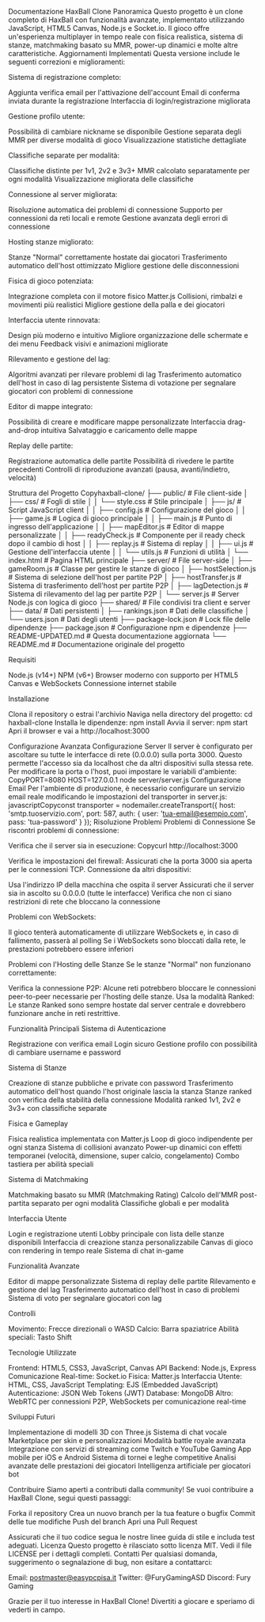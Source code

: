 Documentazione HaxBall Clone
Panoramica
Questo progetto è un clone completo di HaxBall con funzionalità avanzate, implementato utilizzando JavaScript, HTML5 Canvas, Node.js e Socket.io. Il gioco offre un'esperienza multiplayer in tempo reale con fisica realistica, sistema di stanze, matchmaking basato su MMR, power-up dinamici e molte altre caratteristiche.
Aggiornamenti Implementati
Questa versione include le seguenti correzioni e miglioramenti:

Sistema di registrazione completo:

Aggiunta verifica email per l'attivazione dell'account
Email di conferma inviata durante la registrazione
Interfaccia di login/registrazione migliorata


Gestione profilo utente:

Possibilità di cambiare nickname se disponibile
Gestione separata degli MMR per diverse modalità di gioco
Visualizzazione statistiche dettagliate


Classifiche separate per modalità:

Classifiche distinte per 1v1, 2v2 e 3v3+
MMR calcolato separatamente per ogni modalità
Visualizzazione migliorata delle classifiche


Connessione al server migliorata:

Risoluzione automatica dei problemi di connessione
Supporto per connessioni da reti locali e remote
Gestione avanzata degli errori di connessione


Hosting stanze migliorato:

Stanze "Normal" correttamente hostate dai giocatori
Trasferimento automatico dell'host ottimizzato
Migliore gestione delle disconnessioni


Fisica di gioco potenziata:

Integrazione completa con il motore fisico Matter.js
Collisioni, rimbalzi e movimenti più realistici
Migliore gestione della palla e dei giocatori


Interfaccia utente rinnovata:

Design più moderno e intuitivo
Migliore organizzazione delle schermate e dei menu
Feedback visivi e animazioni migliorate


Rilevamento e gestione del lag:

Algoritmi avanzati per rilevare problemi di lag
Trasferimento automatico dell'host in caso di lag persistente
Sistema di votazione per segnalare giocatori con problemi di connessione


Editor di mappe integrato:

Possibilità di creare e modificare mappe personalizzate
Interfaccia drag-and-drop intuitiva
Salvataggio e caricamento delle mappe


Replay delle partite:

Registrazione automatica delle partite
Possibilità di rivedere le partite precedenti
Controlli di riproduzione avanzati (pausa, avanti/indietro, velocità)



Struttura del Progetto
Copyhaxball-clone/
├── public/               # File client-side
│   ├── css/              # Fogli di stile
│   │   └── style.css     # Stile principale
│   ├── js/               # Script JavaScript client
│   │   ├── config.js     # Configurazione del gioco
│   │   ├── game.js       # Logica di gioco principale
│   │   ├── main.js       # Punto di ingresso dell'applicazione
│   │   ├── mapEditor.js  # Editor di mappe personalizzate
│   │   ├── readyCheck.js # Componente per il ready check dopo il cambio di host
│   │   ├── replay.js     # Sistema di replay
│   │   ├── ui.js         # Gestione dell'interfaccia utente
│   │   └── utils.js      # Funzioni di utilità
│   └── index.html        # Pagina HTML principale
├── server/               # File server-side
│   ├── gameRoom.js       # Classe per gestire le stanze di gioco
│   ├── hostSelection.js  # Sistema di selezione dell'host per partite P2P
│   ├── hostTransfer.js   # Sistema di trasferimento dell'host per partite P2P
│   ├── lagDetection.js   # Sistema di rilevamento del lag per partite P2P
│   └── server.js         # Server Node.js con logica di gioco
├── shared/               # File condivisi tra client e server
├── data/                 # Dati persistenti
│   ├── rankings.json     # Dati delle classifiche
│   └── users.json        # Dati degli utenti
├── package-lock.json     # Lock file delle dipendenze
├── package.json          # Configurazione npm e dipendenze
├── README-UPDATED.md     # Questa documentazione aggiornata
└── README.md             # Documentazione originale del progetto


Requisiti

Node.js (v14+)
NPM (v6+)
Browser moderno con supporto per HTML5 Canvas e WebSockets
Connessione internet stabile

Installazione

Clona il repository o estrai l'archivio
Naviga nella directory del progetto: cd haxball-clone
Installa le dipendenze: npm install
Avvia il server: npm start
Apri il browser e vai a http://localhost:3000

Configurazione Avanzata
Configurazione Server
Il server è configurato per ascoltare su tutte le interfacce di rete (0.0.0.0) sulla porta 3000. Questo permette l'accesso sia da localhost che da altri dispositivi sulla stessa rete.
Per modificare la porta o l'host, puoi impostare le variabili d'ambiente:
CopyPORT=8080 HOST=127.0.0.1 node server/server.js
Configurazione Email
Per l'ambiente di produzione, è necessario configurare un servizio email reale modificando le impostazioni del transporter in server.js:
javascriptCopyconst transporter = nodemailer.createTransport({
  host: 'smtp.tuoservizio.com',
  port: 587,
  auth: {
    user: 'tua-email@esempio.com',
    pass: 'tua-password'
  }
});
Risoluzione Problemi
Problemi di Connessione
Se riscontri problemi di connessione:

Verifica che il server sia in esecuzione:
Copycurl http://localhost:3000

Verifica le impostazioni del firewall:
Assicurati che la porta 3000 sia aperta per le connessioni TCP.
Connessione da altri dispositivi:

Usa l'indirizzo IP della macchina che ospita il server
Assicurati che il server sia in ascolto su 0.0.0.0 (tutte le interfacce)
Verifica che non ci siano restrizioni di rete che bloccano la connessione


Problemi con WebSockets:

Il gioco tenterà automaticamente di utilizzare WebSockets e, in caso di fallimento, passerà al polling
Se i WebSockets sono bloccati dalla rete, le prestazioni potrebbero essere inferiori



Problemi con l'Hosting delle Stanze
Se le stanze "Normal" non funzionano correttamente:

Verifica la connessione P2P:
Alcune reti potrebbero bloccare le connessioni peer-to-peer necessarie per l'hosting delle stanze.
Usa la modalità Ranked:
Le stanze Ranked sono sempre hostate dal server centrale e dovrebbero funzionare anche in reti restrittive.

Funzionalità Principali
Sistema di Autenticazione

Registrazione con verifica email
Login sicuro
Gestione profilo con possibilità di cambiare username e password

Sistema di Stanze

Creazione di stanze pubbliche e private con password
Trasferimento automatico dell'host quando l'host originale lascia la stanza
Stanze ranked con verifica della stabilità della connessione
Modalità ranked 1v1, 2v2 e 3v3+ con classifiche separate

Fisica e Gameplay

Fisica realistica implementata con Matter.js
Loop di gioco indipendente per ogni stanza
Sistema di collisioni avanzato
Power-up dinamici con effetti temporanei (velocità, dimensione, super calcio, congelamento)
Combo tastiera per abilità speciali

Sistema di Matchmaking

Matchmaking basato su MMR (Matchmaking Rating)
Calcolo dell'MMR post-partita separato per ogni modalità
Classifiche globali e per modalità

Interfaccia Utente

Login e registrazione utenti
Lobby principale con lista delle stanze disponibili
Interfaccia di creazione stanza personalizzabile
Canvas di gioco con rendering in tempo reale
Sistema di chat in-game

Funzionalità Avanzate

Editor di mappe personalizzate
Sistema di replay delle partite
Rilevamento e gestione del lag
Trasferimento automatico dell'host in caso di problemi
Sistema di voto per segnalare giocatori con lag

Controlli

Movimento: Frecce direzionali o WASD
Calcio: Barra spaziatrice
Abilità speciali: Tasto Shift

Tecnologie Utilizzate

Frontend: HTML5, CSS3, JavaScript, Canvas API
Backend: Node.js, Express
Comunicazione Real-time: Socket.io
Fisica: Matter.js
Interfaccia Utente: HTML, CSS, JavaScript
Templating: EJS (Embedded JavaScript)
Autenticazione: JSON Web Tokens (JWT)
Database: MongoDB
Altro: WebRTC per connessioni P2P, WebSockets per comunicazione real-time

Sviluppi Futuri

Implementazione di modelli 3D con Three.js
Sistema di chat vocale
Marketplace per skin e personalizzazioni
Modalità battle royale avanzata
Integrazione con servizi di streaming come Twitch e YouTube Gaming
App mobile per iOS e Android
Sistema di tornei e leghe competitive
Analisi avanzate delle prestazioni dei giocatori
Intelligenza artificiale per giocatori bot

Contribuire
Siamo aperti a contributi dalla community! Se vuoi contribuire a HaxBall Clone, segui questi passaggi:

Forka il repository
Crea un nuovo branch per la tua feature o bugfix
Commit delle tue modifiche
Push del branch
Apri una Pull Request

Assicurati che il tuo codice segua le nostre linee guida di stile e includa test adeguati.
Licenza
Questo progetto è rilasciato sotto licenza MIT. Vedi il file LICENSE per i dettagli completi.
Contatti
Per qualsiasi domanda, suggerimento o segnalazione di bug, non esitare a contattarci:

Email: postmaster@easypcpisa.it
Twitter: @FuryGamingASD
Discord: Fury Gaming

Grazie per il tuo interesse in HaxBall Clone! Divertiti a giocare e speriamo di vederti in campo.

